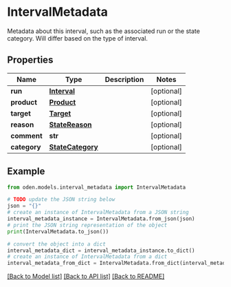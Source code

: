 # IntervalMetadata

Metadata about this interval, such as the associated run or the state category. Will differ based on the type of interval. 

## Properties

Name | Type | Description | Notes
------------ | ------------- | ------------- | -------------
**run** | [**Interval**](Interval.md) |  | [optional] 
**product** | [**Product**](Product.md) |  | [optional] 
**target** | [**Target**](Target.md) |  | [optional] 
**reason** | [**StateReason**](StateReason.md) |  | [optional] 
**comment** | **str** |  | [optional] 
**category** | [**StateCategory**](StateCategory.md) |  | [optional] 

## Example

```python
from oden.models.interval_metadata import IntervalMetadata

# TODO update the JSON string below
json = "{}"
# create an instance of IntervalMetadata from a JSON string
interval_metadata_instance = IntervalMetadata.from_json(json)
# print the JSON string representation of the object
print(IntervalMetadata.to_json())

# convert the object into a dict
interval_metadata_dict = interval_metadata_instance.to_dict()
# create an instance of IntervalMetadata from a dict
interval_metadata_from_dict = IntervalMetadata.from_dict(interval_metadata_dict)
```
[[Back to Model list]](../README.md#documentation-for-models) [[Back to API list]](../README.md#documentation-for-api-endpoints) [[Back to README]](../README.md)


